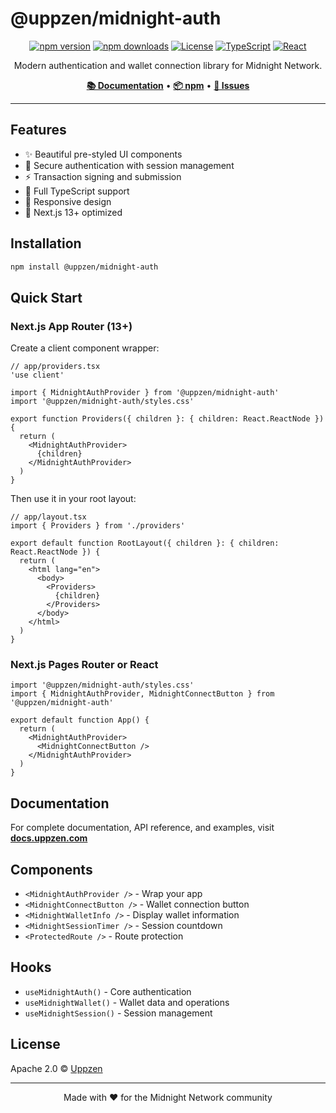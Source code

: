 # @uppzen/midnight-auth

<div align="center">

[![npm version](https://img.shields.io/npm/v/@uppzen/midnight-auth.svg)](https://www.npmjs.com/package/@uppzen/midnight-auth)
[![npm downloads](https://img.shields.io/npm/dm/@uppzen/midnight-auth.svg)](https://www.npmjs.com/package/@uppzen/midnight-auth)
[![License](https://img.shields.io/badge/license-Apache%202.0-blue.svg)](LICENSE)
[![TypeScript](https://img.shields.io/badge/TypeScript-5.0-blue)](https://www.typescriptlang.org/)
[![React](https://img.shields.io/badge/React-18%2B-blue)](https://reactjs.org/)

Modern authentication and wallet connection library for Midnight Network.

**[📚 Documentation](https://docs.uppzen.com)** • **[📦 npm](https://www.npmjs.com/package/@uppzen/midnight-auth)** • **[🐛 Issues](https://github.com/uppzen/midnight-auth/issues)**

</div>

---

## Features

- ✨ Beautiful pre-styled UI components
- 🔐 Secure authentication with session management
- ⚡ Transaction signing and submission
- 🔧 Full TypeScript support
- 📱 Responsive design
- 🚀 Next.js 13+ optimized

## Installation

```bash
npm install @uppzen/midnight-auth
```

## Quick Start

### Next.js App Router (13+)

Create a client component wrapper:

```tsx
// app/providers.tsx
'use client'

import { MidnightAuthProvider } from '@uppzen/midnight-auth'
import '@uppzen/midnight-auth/styles.css'

export function Providers({ children }: { children: React.ReactNode }) {
  return (
    <MidnightAuthProvider>
      {children}
    </MidnightAuthProvider>
  )
}
```

Then use it in your root layout:

```tsx
// app/layout.tsx
import { Providers } from './providers'

export default function RootLayout({ children }: { children: React.ReactNode }) {
  return (
    <html lang="en">
      <body>
        <Providers>
          {children}
        </Providers>
      </body>
    </html>
  )
}
```

### Next.js Pages Router or React

```tsx
import '@uppzen/midnight-auth/styles.css'
import { MidnightAuthProvider, MidnightConnectButton } from '@uppzen/midnight-auth'

export default function App() {
  return (
    <MidnightAuthProvider>
      <MidnightConnectButton />
    </MidnightAuthProvider>
  )
}
```

## Documentation

For complete documentation, API reference, and examples, visit **[docs.uppzen.com](https://docs.uppzen.com)**

## Components

- `<MidnightAuthProvider />` - Wrap your app
- `<MidnightConnectButton />` - Wallet connection button
- `<MidnightWalletInfo />` - Display wallet information
- `<MidnightSessionTimer />` - Session countdown
- `<ProtectedRoute />` - Route protection

## Hooks

- `useMidnightAuth()` - Core authentication
- `useMidnightWallet()` - Wallet data and operations
- `useMidnightSession()` - Session management

## License

Apache 2.0 © [Uppzen](https://uppzen.com)

---

<div align="center">
  Made with ❤️ for the Midnight Network community
</div>
